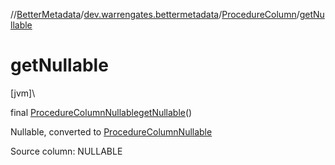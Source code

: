 //[BetterMetadata](../../../index.md)/[dev.warrengates.bettermetadata](../index.md)/[ProcedureColumn](index.md)/[getNullable](get-nullable.md)

# getNullable

[jvm]\

final [ProcedureColumnNullable](../-procedure-column-nullable/index.md)[getNullable](get-nullable.md)()

Nullable, converted to [ProcedureColumnNullable](../-procedure-column-nullable/index.md)

Source column: NULLABLE
